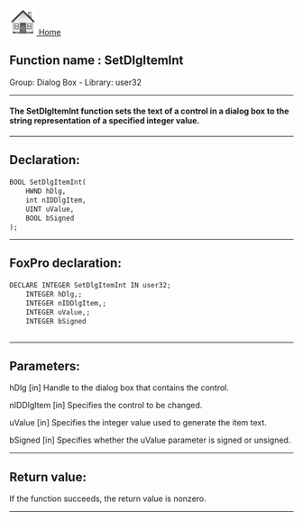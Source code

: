 [<img src="../../images/home.png"> Home ](https://github.com/VFPX/Win32API)  

## Function name : SetDlgItemInt
Group: Dialog Box - Library: user32    
***  


#### The SetDlgItemInt function sets the text of a control in a dialog box to the string representation of a specified integer value. 
***  


## Declaration:
```foxpro  
BOOL SetDlgItemInt(
	HWND hDlg,
	int nIDDlgItem,
	UINT uValue,
	BOOL bSigned
);  
```  
***  


## FoxPro declaration:
```foxpro  
DECLARE INTEGER SetDlgItemInt IN user32;
	INTEGER hDlg,;
	INTEGER nIDDlgItem,;
	INTEGER uValue,;
	INTEGER bSigned
  
```  
***  


## Parameters:
hDlg
[in] Handle to the dialog box that contains the control. 

nIDDlgItem
[in] Specifies the control to be changed. 

uValue
[in] Specifies the integer value used to generate the item text. 

bSigned
[in] Specifies whether the uValue parameter is signed or unsigned.  
***  


## Return value:
If the function succeeds, the return value is nonzero.  
***  

